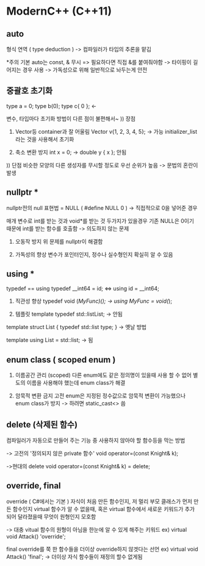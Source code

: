 # ModernC++ (C++11)

auto
---
형식 연역 ( type deduction ) -> 컴파일러가 타입의 추론을 맡김

*주의
기본 auto는 const, & 무시 => 필요하다면 직접 &를 붙여줘야함
-> 타이핑이 길어지는 경우 사용
-> 가독성으로 위해 일반적으로 놔두는게 안전


중괄호 초기화
---
type a = 0;
type b(0);
type c{ 0 }; <- 

변수, 타입마다 초기화 방법이 다른 점이 불편해서~
)) 장점
1) Vector등 container과 잘 어울림
Vector<int> v{1, 2, 3, 4, 5}; -> 가능
initializer_list 라는 것을 사용해서 초기화

2) 축소 변환 방지
int x = 0; -> double y { x }; 안됨

)) 단점
비슷한 모양의 다른 생성자를 무시할 정도로 우선 순위가 높음 -> 문법의 혼란이 발생


nullptr *
---
nullptr전의 null 표현법 = NULL ( #define NULL 0 ) -> 직접적으로 0을 넣어준 경우

매개 변수로 int를 받는 것과 void*를 받는 것 두가지가 있을경우 기존 NULL은 0이기 때문에 int를 받는 함수를 호출함 -> 의도하지 않는 문제

1) 오동작 방지
위 문제를 nullptr이 해결함

2) 가독성의 향상
변수가 포인터인지, 정수나 실수형인지 확실히 알 수 있음


using *
---
typedef == using
typedef __int64 = id; <=> using id = __int64;

1) 직관성 향상
typedef void (*MyFunc)();
-> using MyFunc = void(*);

2) 템플릿
template<typename T>
typedef std::list<T>List; -> 안됨

template<typename T>
struct List
{
    typedef std::list<T> type;
}
-> 옛날 방법

template<typename T>
using List = std::list<T>; -> 됨


enum class ( scoped enum )
---
1) 이름공간 관리 (scoped)
다른 enum에도 같은 정의명이 있을때 사용 할 수 없어 별도의 이름을 사용해야 했는데 enum class가 해결

2) 암묵적 변환 금지
고전 enum은 지정된 정수값으로 암묵적 변환이 가능했으나 enum class가 방지
-> 하려면 static_cast<> 씀


delete (삭제된 함수)
---
컴파일러가 자동으로 만들어 주는 기능 중 사용하지 않아야 할 함수등을 막는 방법

-> 고전의 '정의되지 않은 private 함수'
void operator=(const Knight& k);

->현대의 delete
void operator=(const Knight& k) = delete;


override, final
---
override ( C#에서는 기본 )
자식이 처음 만든 함수인지, 저 멀리 부모 클래스가 먼저 만든 함수인지 virtual 함수가 알 수 없을때, 혹은 virtual 함수에서 새로운 키워드가 추가되어 달라졌을때 무엇이 원형인지 모호함

-> 대충 vitual 함수의 원형이 아님을 한눈에 알 수 있게 해주는 키워드
ex) virtual void Attack() 'override';

final
override를 쭉 한 함수들을 더이상 override하지 않겟다는 선언
ex) virtual void Attack() 'final';
-> 더이상 자식 함수들이 재정의 할수 없게됨